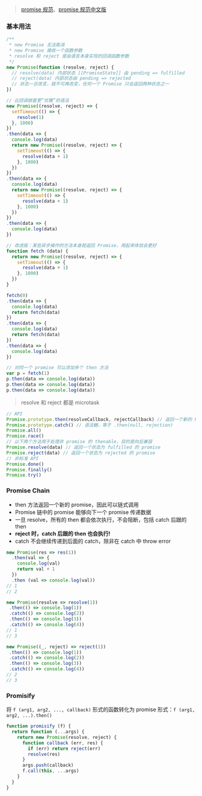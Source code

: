 > [promise 规范](https://promisesaplus.com)、[promise 规范中文版](https://juejin.im/post/5b9ce8fe6fb9a05cf3711c98)

### 基本用法

```js
/**
 * new Promise 无法取消
 * new Promise 接收一个函数参数
 * resolve 和 reject 是由语言本身实现的回调函数参数
 */
new Promise(function (resolve, reject) {
  // resolve(data) 内部状态 [[PromiseState]] 由 pending => fulfilled
  // reject(data) 内部状态由 pending => rejected
  // 状态一旦改变，就不可再改变，任何一个 Promise 只会返回两种状态之一
})

// 比回调嵌套更“优雅”的语法
new Promise((resolve, reject) => {
  setTimeout(() => {
    resolve(1)
  }, 1000)
})
.then(data => {
  console.log(data)
  return new Promise((resolve, reject) => {
    setTimeout(() => {
      resolve(data + 1)
    }, 1000)
  })
})
.then(data => {
  console.log(data)
  return new Promise((resolve, reject) => {
    setTimeout(() => {
      resolve(data + 1)
    }, 1000)
  })
})
.then(data => {
  console.log(data)
})

// 改进版：某些异步操作的方法本身就返回 Promise，用起来体验会更好
function fetch (data) {
  return new Promise((resolve, reject) => {
    setTimeout(() => {
      resolve(data + 1)
    }, 1000)
  })
}

fetch(0)
.then(data => {
  console.log(data)
  return fetch(data)
})
.then(data => {
  console.log(data)
  return fetch(data)
})
.then(data => {
  console.log(data)
})

// 对同一个 promise 可以添加多个 then 方法
var p = fetch(1)
p.then(data => console.log(data))
p.then(data => console.log(data))
p.then(data => console.log(data))
```
> resolve 和 reject 都是 microtask

```js
// API
Promise.prototype.then(resolveCallback, rejectCallback) // 返回一个新的 Promise 实例
Promise.prototype.catch() // 语法糖，等于 .then(null, rejection)
Promise.all()
Promise.race()
// 以下两个方法用于处理非 promise 的 thenable，目的是向后兼容
Promise.resolve(data) // 返回一个状态为 fulfilled 的 promise
Promise.reject(data) // 返回一个状态为 rejected 的 promise
// 非标准 API
Promise.done()
Promise.finally()
Promise.try()
```

### Promise Chain

- then 方法返回一个新的 promise，因此可以链式调用
- Promise 链中的 promise 能够向下一个 promise 传递数据
- 一旦 resolve，所有的 then 都会依次执行，不会阻断，包括 catch 后跟的 then
- **reject 时，catch 后跟的 then 也会执行!**
- catch 不会继续传递到后面的 catch，除非在 catch 中 throw error

```js
new Promise(res => res(1))
  .then(val => {
    console.log(val)
    return val + 1
  })
  .then (val => console.log(val))
// 1
// 2

new Promise(resolve => resolve(1))
 .then(() => console.log(1))
 .catch(() => console.log(2))
 .then(() => console.log(3))
 .catch(() => console.log(4))
// 1
// 3

new Promise((_, reject) => reject(1))
 .then(() => console.log(1))
 .catch(() => console.log(2))
 .then(() => console.log(3))
 .catch(() => console.log(4))
// 2
// 3
```

### Promisify

将 `f (arg1, arg2, ..., callback)` 形式的函数转化为 promise 形式：`f (arg1, arg2, ...).then()`

```js
function promisify (f) {
  return function (...args) {
    return new Promise(resolve, reject) {
      function callback (err, res) {
        if (err) return reject(err)
        resolve(res)
      }
      args.push(callback)
      f.call(this, ...args)
    }
  }
}
```
